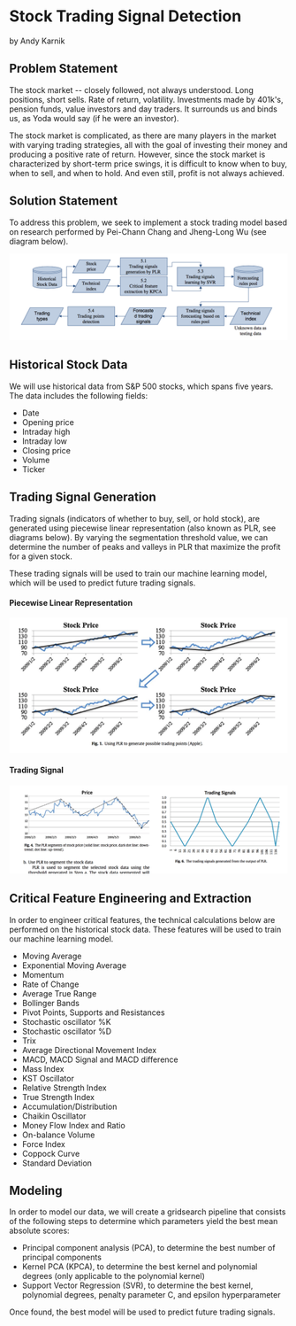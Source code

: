 # Stock Trading Signal Detection

by Andy Karnik


## Problem Statement

The stock market -- closely followed, not always understood.  Long positions, short sells.  Rate of return, volatility.  Investments made by 401k's, pension funds, value investors and day traders.  It surrounds us and binds us, as Yoda would say (if he were an investor).

The stock market is complicated, as there are many players in the market with varying trading strategies, all with the goal of investing their money and producing a positive rate of return.  However, since the stock market is characterized by short-term price swings, it is difficult to know when to buy, when to sell, and when to hold.  And even still, profit is not always achieved.




## Solution Statement

To address this problem, we seek to implement a stock trading model based on research performed by Pei-Chann Chang and Jheng-Long Wu (see diagram below).

![](doc/img/model_framework.png)




## Historical Stock Data

We will use historical data from S&P 500 stocks, which spans five years.  The data includes the following fields:

- Date
- Opening price
- Intraday high
- Intraday low
- Closing price
- Volume
- Ticker




## Trading Signal Generation

Trading signals (indicators of whether to buy, sell, or hold stock), are generated using piecewise linear representation (also known as PLR, see diagrams below).  By varying the segmentation threshold value, we can determine the number of peaks and valleys in PLR that maximize the profit for a given stock.

These trading signals will be used to train our machine learning model, which will be used to predict future trading signals.

#### Piecewise Linear Representation

![](doc/img/plr.png)

#### Trading Signal

![](doc/img/trading_signal_2.png)






## Critical Feature Engineering and Extraction

In order to engineer critical features, the technical calculations below are performed on the historical stock data.  These features will be used to train our machine learning model.

- Moving Average
- Exponential Moving Average
- Momentum
- Rate of Change
- Average True Range
- Bollinger Bands
- Pivot Points, Supports and Resistances
- Stochastic oscillator %K
- Stochastic oscillator %D
- Trix
- Average Directional Movement Index
- MACD, MACD Signal and MACD difference
- Mass Index
- KST Oscillator
- Relative Strength Index
- True Strength Index
- Accumulation/Distribution
- Chaikin Oscillator
- Money Flow Index and Ratio
- On-balance Volume
- Force Index
- Coppock Curve
- Standard Deviation






## Modeling

In order to model our data, we will create a gridsearch pipeline that consists of the following steps to determine which parameters yield the best mean absolute scores:

- Principal component analysis (PCA), to determine the best number of principal components
- Kernel PCA (KPCA), to determine the best kernel and polynomial degrees (only applicable to the polynomial kernel)
- Support Vector Regression (SVR), to determine the best kernel, polynomial degrees, penalty parameter C, and epsilon hyperparameter

Once found, the best model will be used to predict future trading signals.

